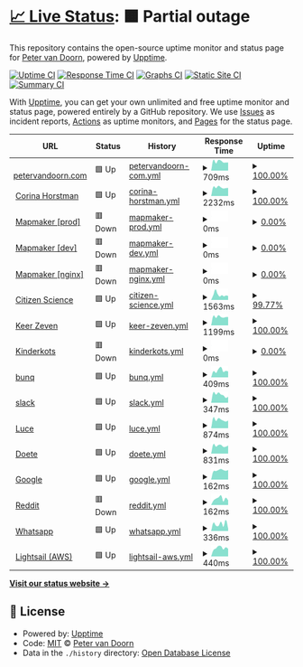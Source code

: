 # [📈 Live Status](https://demo.upptime.js.org): <!--live status--> **🟧 Partial outage**

This repository contains the open-source uptime monitor and status page for [Peter van Doorn](petervandoorn.com), powered by [Upptime](https://github.com/upptime/upptime).

[![Uptime CI](https://github.com/two-trick-pony-NL/upptime/workflows/Uptime%20CI/badge.svg)](https://github.com/two-trick-pony-NL/upptime/actions?query=workflow%3A%22Uptime+CI%22)
[![Response Time CI](https://github.com/two-trick-pony-NL/upptime/workflows/Response%20Time%20CI/badge.svg)](https://github.com/two-trick-pony-NL/upptime/actions?query=workflow%3A%22Response+Time+CI%22)
[![Graphs CI](https://github.com/two-trick-pony-NL/upptime/workflows/Graphs%20CI/badge.svg)](https://github.com/two-trick-pony-NL/upptime/actions?query=workflow%3A%22Graphs+CI%22)
[![Static Site CI](https://github.com/two-trick-pony-NL/upptime/workflows/Static%20Site%20CI/badge.svg)](https://github.com/two-trick-pony-NL/upptime/actions?query=workflow%3A%22Static+Site+CI%22)
[![Summary CI](https://github.com/two-trick-pony-NL/upptime/workflows/Summary%20CI/badge.svg)](https://github.com/two-trick-pony-NL/upptime/actions?query=workflow%3A%22Summary+CI%22)

With [Upptime](https://upptime.js.org), you can get your own unlimited and free uptime monitor and status page, powered entirely by a GitHub repository. We use [Issues](https://github.com/two-trick-pony-NL/upptime/issues) as incident reports, [Actions](https://github.com/two-trick-pony-NL/upptime/actions) as uptime monitors, and [Pages](https://demo.upptime.js.org) for the status page.

<!--start: status pages-->
<!-- This summary is generated by Upptime (https://github.com/upptime/upptime) -->
<!-- Do not edit this manually, your changes will be overwritten -->
<!-- prettier-ignore -->
| URL | Status | History | Response Time | Uptime |
| --- | ------ | ------- | ------------- | ------ |
| <img alt="" src="https://icons.duckduckgo.com/ip3/petervandoorn.com.ico" height="13"> [petervandoorn.com](https://petervandoorn.com) | 🟩 Up | [petervandoorn-com.yml](https://github.com/two-trick-pony-NL/upptime/commits/HEAD/history/petervandoorn-com.yml) | <details><summary><img alt="Response time graph" src="./graphs/petervandoorn-com/response-time-week.png" height="20"> 709ms</summary><br><a href="https://upptime.petervandoorn.com/history/petervandoorn-com"><img alt="Response time 815" src="https://img.shields.io/endpoint?url=https%3A%2F%2Fraw.githubusercontent.com%2Ftwo-trick-pony-NL%2Fupptime%2FHEAD%2Fapi%2Fpetervandoorn-com%2Fresponse-time.json"></a><br><a href="https://upptime.petervandoorn.com/history/petervandoorn-com"><img alt="24-hour response time 639" src="https://img.shields.io/endpoint?url=https%3A%2F%2Fraw.githubusercontent.com%2Ftwo-trick-pony-NL%2Fupptime%2FHEAD%2Fapi%2Fpetervandoorn-com%2Fresponse-time-day.json"></a><br><a href="https://upptime.petervandoorn.com/history/petervandoorn-com"><img alt="7-day response time 709" src="https://img.shields.io/endpoint?url=https%3A%2F%2Fraw.githubusercontent.com%2Ftwo-trick-pony-NL%2Fupptime%2FHEAD%2Fapi%2Fpetervandoorn-com%2Fresponse-time-week.json"></a><br><a href="https://upptime.petervandoorn.com/history/petervandoorn-com"><img alt="30-day response time 675" src="https://img.shields.io/endpoint?url=https%3A%2F%2Fraw.githubusercontent.com%2Ftwo-trick-pony-NL%2Fupptime%2FHEAD%2Fapi%2Fpetervandoorn-com%2Fresponse-time-month.json"></a><br><a href="https://upptime.petervandoorn.com/history/petervandoorn-com"><img alt="1-year response time 860" src="https://img.shields.io/endpoint?url=https%3A%2F%2Fraw.githubusercontent.com%2Ftwo-trick-pony-NL%2Fupptime%2FHEAD%2Fapi%2Fpetervandoorn-com%2Fresponse-time-year.json"></a></details> | <details><summary><a href="https://upptime.petervandoorn.com/history/petervandoorn-com">100.00%</a></summary><a href="https://upptime.petervandoorn.com/history/petervandoorn-com"><img alt="All-time uptime 99.93%" src="https://img.shields.io/endpoint?url=https%3A%2F%2Fraw.githubusercontent.com%2Ftwo-trick-pony-NL%2Fupptime%2FHEAD%2Fapi%2Fpetervandoorn-com%2Fuptime.json"></a><br><a href="https://upptime.petervandoorn.com/history/petervandoorn-com"><img alt="24-hour uptime 100.00%" src="https://img.shields.io/endpoint?url=https%3A%2F%2Fraw.githubusercontent.com%2Ftwo-trick-pony-NL%2Fupptime%2FHEAD%2Fapi%2Fpetervandoorn-com%2Fuptime-day.json"></a><br><a href="https://upptime.petervandoorn.com/history/petervandoorn-com"><img alt="7-day uptime 100.00%" src="https://img.shields.io/endpoint?url=https%3A%2F%2Fraw.githubusercontent.com%2Ftwo-trick-pony-NL%2Fupptime%2FHEAD%2Fapi%2Fpetervandoorn-com%2Fuptime-week.json"></a><br><a href="https://upptime.petervandoorn.com/history/petervandoorn-com"><img alt="30-day uptime 100.00%" src="https://img.shields.io/endpoint?url=https%3A%2F%2Fraw.githubusercontent.com%2Ftwo-trick-pony-NL%2Fupptime%2FHEAD%2Fapi%2Fpetervandoorn-com%2Fuptime-month.json"></a><br><a href="https://upptime.petervandoorn.com/history/petervandoorn-com"><img alt="1-year uptime 99.95%" src="https://img.shields.io/endpoint?url=https%3A%2F%2Fraw.githubusercontent.com%2Ftwo-trick-pony-NL%2Fupptime%2FHEAD%2Fapi%2Fpetervandoorn-com%2Fuptime-year.json"></a></details>
| <img alt="" src="https://icons.duckduckgo.com/ip3/corinahorstman.nl.ico" height="13"> [Corina Horstman](https://corinahorstman.nl) | 🟩 Up | [corina-horstman.yml](https://github.com/two-trick-pony-NL/upptime/commits/HEAD/history/corina-horstman.yml) | <details><summary><img alt="Response time graph" src="./graphs/corina-horstman/response-time-week.png" height="20"> 2232ms</summary><br><a href="https://upptime.petervandoorn.com/history/corina-horstman"><img alt="Response time 2427" src="https://img.shields.io/endpoint?url=https%3A%2F%2Fraw.githubusercontent.com%2Ftwo-trick-pony-NL%2Fupptime%2FHEAD%2Fapi%2Fcorina-horstman%2Fresponse-time.json"></a><br><a href="https://upptime.petervandoorn.com/history/corina-horstman"><img alt="24-hour response time 2121" src="https://img.shields.io/endpoint?url=https%3A%2F%2Fraw.githubusercontent.com%2Ftwo-trick-pony-NL%2Fupptime%2FHEAD%2Fapi%2Fcorina-horstman%2Fresponse-time-day.json"></a><br><a href="https://upptime.petervandoorn.com/history/corina-horstman"><img alt="7-day response time 2232" src="https://img.shields.io/endpoint?url=https%3A%2F%2Fraw.githubusercontent.com%2Ftwo-trick-pony-NL%2Fupptime%2FHEAD%2Fapi%2Fcorina-horstman%2Fresponse-time-week.json"></a><br><a href="https://upptime.petervandoorn.com/history/corina-horstman"><img alt="30-day response time 2114" src="https://img.shields.io/endpoint?url=https%3A%2F%2Fraw.githubusercontent.com%2Ftwo-trick-pony-NL%2Fupptime%2FHEAD%2Fapi%2Fcorina-horstman%2Fresponse-time-month.json"></a><br><a href="https://upptime.petervandoorn.com/history/corina-horstman"><img alt="1-year response time 2583" src="https://img.shields.io/endpoint?url=https%3A%2F%2Fraw.githubusercontent.com%2Ftwo-trick-pony-NL%2Fupptime%2FHEAD%2Fapi%2Fcorina-horstman%2Fresponse-time-year.json"></a></details> | <details><summary><a href="https://upptime.petervandoorn.com/history/corina-horstman">100.00%</a></summary><a href="https://upptime.petervandoorn.com/history/corina-horstman"><img alt="All-time uptime 99.89%" src="https://img.shields.io/endpoint?url=https%3A%2F%2Fraw.githubusercontent.com%2Ftwo-trick-pony-NL%2Fupptime%2FHEAD%2Fapi%2Fcorina-horstman%2Fuptime.json"></a><br><a href="https://upptime.petervandoorn.com/history/corina-horstman"><img alt="24-hour uptime 100.00%" src="https://img.shields.io/endpoint?url=https%3A%2F%2Fraw.githubusercontent.com%2Ftwo-trick-pony-NL%2Fupptime%2FHEAD%2Fapi%2Fcorina-horstman%2Fuptime-day.json"></a><br><a href="https://upptime.petervandoorn.com/history/corina-horstman"><img alt="7-day uptime 100.00%" src="https://img.shields.io/endpoint?url=https%3A%2F%2Fraw.githubusercontent.com%2Ftwo-trick-pony-NL%2Fupptime%2FHEAD%2Fapi%2Fcorina-horstman%2Fuptime-week.json"></a><br><a href="https://upptime.petervandoorn.com/history/corina-horstman"><img alt="30-day uptime 99.73%" src="https://img.shields.io/endpoint?url=https%3A%2F%2Fraw.githubusercontent.com%2Ftwo-trick-pony-NL%2Fupptime%2FHEAD%2Fapi%2Fcorina-horstman%2Fuptime-month.json"></a><br><a href="https://upptime.petervandoorn.com/history/corina-horstman"><img alt="1-year uptime 99.82%" src="https://img.shields.io/endpoint?url=https%3A%2F%2Fraw.githubusercontent.com%2Ftwo-trick-pony-NL%2Fupptime%2FHEAD%2Fapi%2Fcorina-horstman%2Fuptime-year.json"></a></details>
| <img alt="" src="https://icons.duckduckgo.com/ip3/mapmaker.nl.ico" height="13"> [Mapmaker [prod]](https://mapmaker.nl/api/v1) | 🟥 Down | [mapmaker-prod.yml](https://github.com/two-trick-pony-NL/upptime/commits/HEAD/history/mapmaker-prod.yml) | <details><summary><img alt="Response time graph" src="./graphs/mapmaker-prod/response-time-week.png" height="20"> 0ms</summary><br><a href="https://upptime.petervandoorn.com/history/mapmaker-prod"><img alt="Response time 633" src="https://img.shields.io/endpoint?url=https%3A%2F%2Fraw.githubusercontent.com%2Ftwo-trick-pony-NL%2Fupptime%2FHEAD%2Fapi%2Fmapmaker-prod%2Fresponse-time.json"></a><br><a href="https://upptime.petervandoorn.com/history/mapmaker-prod"><img alt="24-hour response time 0" src="https://img.shields.io/endpoint?url=https%3A%2F%2Fraw.githubusercontent.com%2Ftwo-trick-pony-NL%2Fupptime%2FHEAD%2Fapi%2Fmapmaker-prod%2Fresponse-time-day.json"></a><br><a href="https://upptime.petervandoorn.com/history/mapmaker-prod"><img alt="7-day response time 0" src="https://img.shields.io/endpoint?url=https%3A%2F%2Fraw.githubusercontent.com%2Ftwo-trick-pony-NL%2Fupptime%2FHEAD%2Fapi%2Fmapmaker-prod%2Fresponse-time-week.json"></a><br><a href="https://upptime.petervandoorn.com/history/mapmaker-prod"><img alt="30-day response time 0" src="https://img.shields.io/endpoint?url=https%3A%2F%2Fraw.githubusercontent.com%2Ftwo-trick-pony-NL%2Fupptime%2FHEAD%2Fapi%2Fmapmaker-prod%2Fresponse-time-month.json"></a><br><a href="https://upptime.petervandoorn.com/history/mapmaker-prod"><img alt="1-year response time 643" src="https://img.shields.io/endpoint?url=https%3A%2F%2Fraw.githubusercontent.com%2Ftwo-trick-pony-NL%2Fupptime%2FHEAD%2Fapi%2Fmapmaker-prod%2Fresponse-time-year.json"></a></details> | <details><summary><a href="https://upptime.petervandoorn.com/history/mapmaker-prod">0.00%</a></summary><a href="https://upptime.petervandoorn.com/history/mapmaker-prod"><img alt="All-time uptime 90.70%" src="https://img.shields.io/endpoint?url=https%3A%2F%2Fraw.githubusercontent.com%2Ftwo-trick-pony-NL%2Fupptime%2FHEAD%2Fapi%2Fmapmaker-prod%2Fuptime.json"></a><br><a href="https://upptime.petervandoorn.com/history/mapmaker-prod"><img alt="24-hour uptime 0.00%" src="https://img.shields.io/endpoint?url=https%3A%2F%2Fraw.githubusercontent.com%2Ftwo-trick-pony-NL%2Fupptime%2FHEAD%2Fapi%2Fmapmaker-prod%2Fuptime-day.json"></a><br><a href="https://upptime.petervandoorn.com/history/mapmaker-prod"><img alt="7-day uptime 0.00%" src="https://img.shields.io/endpoint?url=https%3A%2F%2Fraw.githubusercontent.com%2Ftwo-trick-pony-NL%2Fupptime%2FHEAD%2Fapi%2Fmapmaker-prod%2Fuptime-week.json"></a><br><a href="https://upptime.petervandoorn.com/history/mapmaker-prod"><img alt="30-day uptime 1.38%" src="https://img.shields.io/endpoint?url=https%3A%2F%2Fraw.githubusercontent.com%2Ftwo-trick-pony-NL%2Fupptime%2FHEAD%2Fapi%2Fmapmaker-prod%2Fuptime-month.json"></a><br><a href="https://upptime.petervandoorn.com/history/mapmaker-prod"><img alt="1-year uptime 79.27%" src="https://img.shields.io/endpoint?url=https%3A%2F%2Fraw.githubusercontent.com%2Ftwo-trick-pony-NL%2Fupptime%2FHEAD%2Fapi%2Fmapmaker-prod%2Fuptime-year.json"></a></details>
| <img alt="" src="https://icons.duckduckgo.com/ip3/triage.mapmaker.nl.ico" height="13"> [Mapmaker [dev]](https://triage.mapmaker.nl/api/v1) | 🟥 Down | [mapmaker-dev.yml](https://github.com/two-trick-pony-NL/upptime/commits/HEAD/history/mapmaker-dev.yml) | <details><summary><img alt="Response time graph" src="./graphs/mapmaker-dev/response-time-week.png" height="20"> 0ms</summary><br><a href="https://upptime.petervandoorn.com/history/mapmaker-dev"><img alt="Response time 631" src="https://img.shields.io/endpoint?url=https%3A%2F%2Fraw.githubusercontent.com%2Ftwo-trick-pony-NL%2Fupptime%2FHEAD%2Fapi%2Fmapmaker-dev%2Fresponse-time.json"></a><br><a href="https://upptime.petervandoorn.com/history/mapmaker-dev"><img alt="24-hour response time 0" src="https://img.shields.io/endpoint?url=https%3A%2F%2Fraw.githubusercontent.com%2Ftwo-trick-pony-NL%2Fupptime%2FHEAD%2Fapi%2Fmapmaker-dev%2Fresponse-time-day.json"></a><br><a href="https://upptime.petervandoorn.com/history/mapmaker-dev"><img alt="7-day response time 0" src="https://img.shields.io/endpoint?url=https%3A%2F%2Fraw.githubusercontent.com%2Ftwo-trick-pony-NL%2Fupptime%2FHEAD%2Fapi%2Fmapmaker-dev%2Fresponse-time-week.json"></a><br><a href="https://upptime.petervandoorn.com/history/mapmaker-dev"><img alt="30-day response time 0" src="https://img.shields.io/endpoint?url=https%3A%2F%2Fraw.githubusercontent.com%2Ftwo-trick-pony-NL%2Fupptime%2FHEAD%2Fapi%2Fmapmaker-dev%2Fresponse-time-month.json"></a><br><a href="https://upptime.petervandoorn.com/history/mapmaker-dev"><img alt="1-year response time 641" src="https://img.shields.io/endpoint?url=https%3A%2F%2Fraw.githubusercontent.com%2Ftwo-trick-pony-NL%2Fupptime%2FHEAD%2Fapi%2Fmapmaker-dev%2Fresponse-time-year.json"></a></details> | <details><summary><a href="https://upptime.petervandoorn.com/history/mapmaker-dev">0.00%</a></summary><a href="https://upptime.petervandoorn.com/history/mapmaker-dev"><img alt="All-time uptime 90.70%" src="https://img.shields.io/endpoint?url=https%3A%2F%2Fraw.githubusercontent.com%2Ftwo-trick-pony-NL%2Fupptime%2FHEAD%2Fapi%2Fmapmaker-dev%2Fuptime.json"></a><br><a href="https://upptime.petervandoorn.com/history/mapmaker-dev"><img alt="24-hour uptime 0.00%" src="https://img.shields.io/endpoint?url=https%3A%2F%2Fraw.githubusercontent.com%2Ftwo-trick-pony-NL%2Fupptime%2FHEAD%2Fapi%2Fmapmaker-dev%2Fuptime-day.json"></a><br><a href="https://upptime.petervandoorn.com/history/mapmaker-dev"><img alt="7-day uptime 0.00%" src="https://img.shields.io/endpoint?url=https%3A%2F%2Fraw.githubusercontent.com%2Ftwo-trick-pony-NL%2Fupptime%2FHEAD%2Fapi%2Fmapmaker-dev%2Fuptime-week.json"></a><br><a href="https://upptime.petervandoorn.com/history/mapmaker-dev"><img alt="30-day uptime 1.38%" src="https://img.shields.io/endpoint?url=https%3A%2F%2Fraw.githubusercontent.com%2Ftwo-trick-pony-NL%2Fupptime%2FHEAD%2Fapi%2Fmapmaker-dev%2Fuptime-month.json"></a><br><a href="https://upptime.petervandoorn.com/history/mapmaker-dev"><img alt="1-year uptime 79.27%" src="https://img.shields.io/endpoint?url=https%3A%2F%2Fraw.githubusercontent.com%2Ftwo-trick-pony-NL%2Fupptime%2FHEAD%2Fapi%2Fmapmaker-dev%2Fuptime-year.json"></a></details>
| <img alt="" src="https://icons.duckduckgo.com/ip3/mapmaker.nl.ico" height="13"> [Mapmaker [nginx]](https://mapmaker.nl/healthcheck) | 🟥 Down | [mapmaker-nginx.yml](https://github.com/two-trick-pony-NL/upptime/commits/HEAD/history/mapmaker-nginx.yml) | <details><summary><img alt="Response time graph" src="./graphs/mapmaker-nginx/response-time-week.png" height="20"> 0ms</summary><br><a href="https://upptime.petervandoorn.com/history/mapmaker-nginx"><img alt="Response time 115" src="https://img.shields.io/endpoint?url=https%3A%2F%2Fraw.githubusercontent.com%2Ftwo-trick-pony-NL%2Fupptime%2FHEAD%2Fapi%2Fmapmaker-nginx%2Fresponse-time.json"></a><br><a href="https://upptime.petervandoorn.com/history/mapmaker-nginx"><img alt="24-hour response time 0" src="https://img.shields.io/endpoint?url=https%3A%2F%2Fraw.githubusercontent.com%2Ftwo-trick-pony-NL%2Fupptime%2FHEAD%2Fapi%2Fmapmaker-nginx%2Fresponse-time-day.json"></a><br><a href="https://upptime.petervandoorn.com/history/mapmaker-nginx"><img alt="7-day response time 0" src="https://img.shields.io/endpoint?url=https%3A%2F%2Fraw.githubusercontent.com%2Ftwo-trick-pony-NL%2Fupptime%2FHEAD%2Fapi%2Fmapmaker-nginx%2Fresponse-time-week.json"></a><br><a href="https://upptime.petervandoorn.com/history/mapmaker-nginx"><img alt="30-day response time 0" src="https://img.shields.io/endpoint?url=https%3A%2F%2Fraw.githubusercontent.com%2Ftwo-trick-pony-NL%2Fupptime%2FHEAD%2Fapi%2Fmapmaker-nginx%2Fresponse-time-month.json"></a><br><a href="https://upptime.petervandoorn.com/history/mapmaker-nginx"><img alt="1-year response time 116" src="https://img.shields.io/endpoint?url=https%3A%2F%2Fraw.githubusercontent.com%2Ftwo-trick-pony-NL%2Fupptime%2FHEAD%2Fapi%2Fmapmaker-nginx%2Fresponse-time-year.json"></a></details> | <details><summary><a href="https://upptime.petervandoorn.com/history/mapmaker-nginx">0.00%</a></summary><a href="https://upptime.petervandoorn.com/history/mapmaker-nginx"><img alt="All-time uptime 90.61%" src="https://img.shields.io/endpoint?url=https%3A%2F%2Fraw.githubusercontent.com%2Ftwo-trick-pony-NL%2Fupptime%2FHEAD%2Fapi%2Fmapmaker-nginx%2Fuptime.json"></a><br><a href="https://upptime.petervandoorn.com/history/mapmaker-nginx"><img alt="24-hour uptime 0.00%" src="https://img.shields.io/endpoint?url=https%3A%2F%2Fraw.githubusercontent.com%2Ftwo-trick-pony-NL%2Fupptime%2FHEAD%2Fapi%2Fmapmaker-nginx%2Fuptime-day.json"></a><br><a href="https://upptime.petervandoorn.com/history/mapmaker-nginx"><img alt="7-day uptime 0.00%" src="https://img.shields.io/endpoint?url=https%3A%2F%2Fraw.githubusercontent.com%2Ftwo-trick-pony-NL%2Fupptime%2FHEAD%2Fapi%2Fmapmaker-nginx%2Fuptime-week.json"></a><br><a href="https://upptime.petervandoorn.com/history/mapmaker-nginx"><img alt="30-day uptime 1.38%" src="https://img.shields.io/endpoint?url=https%3A%2F%2Fraw.githubusercontent.com%2Ftwo-trick-pony-NL%2Fupptime%2FHEAD%2Fapi%2Fmapmaker-nginx%2Fuptime-month.json"></a><br><a href="https://upptime.petervandoorn.com/history/mapmaker-nginx"><img alt="1-year uptime 79.27%" src="https://img.shields.io/endpoint?url=https%3A%2F%2Fraw.githubusercontent.com%2Ftwo-trick-pony-NL%2Fupptime%2FHEAD%2Fapi%2Fmapmaker-nginx%2Fuptime-year.json"></a></details>
| <img alt="" src="https://icons.duckduckgo.com/ip3/www.petervandoorn.com.ico" height="13"> [Citizen Science](https://www.petervandoorn.com/cs-nl-network/) | 🟩 Up | [citizen-science.yml](https://github.com/two-trick-pony-NL/upptime/commits/HEAD/history/citizen-science.yml) | <details><summary><img alt="Response time graph" src="./graphs/citizen-science/response-time-week.png" height="20"> 1563ms</summary><br><a href="https://upptime.petervandoorn.com/history/citizen-science"><img alt="Response time 1546" src="https://img.shields.io/endpoint?url=https%3A%2F%2Fraw.githubusercontent.com%2Ftwo-trick-pony-NL%2Fupptime%2FHEAD%2Fapi%2Fcitizen-science%2Fresponse-time.json"></a><br><a href="https://upptime.petervandoorn.com/history/citizen-science"><img alt="24-hour response time 1209" src="https://img.shields.io/endpoint?url=https%3A%2F%2Fraw.githubusercontent.com%2Ftwo-trick-pony-NL%2Fupptime%2FHEAD%2Fapi%2Fcitizen-science%2Fresponse-time-day.json"></a><br><a href="https://upptime.petervandoorn.com/history/citizen-science"><img alt="7-day response time 1563" src="https://img.shields.io/endpoint?url=https%3A%2F%2Fraw.githubusercontent.com%2Ftwo-trick-pony-NL%2Fupptime%2FHEAD%2Fapi%2Fcitizen-science%2Fresponse-time-week.json"></a><br><a href="https://upptime.petervandoorn.com/history/citizen-science"><img alt="30-day response time 1439" src="https://img.shields.io/endpoint?url=https%3A%2F%2Fraw.githubusercontent.com%2Ftwo-trick-pony-NL%2Fupptime%2FHEAD%2Fapi%2Fcitizen-science%2Fresponse-time-month.json"></a><br><a href="https://upptime.petervandoorn.com/history/citizen-science"><img alt="1-year response time 1676" src="https://img.shields.io/endpoint?url=https%3A%2F%2Fraw.githubusercontent.com%2Ftwo-trick-pony-NL%2Fupptime%2FHEAD%2Fapi%2Fcitizen-science%2Fresponse-time-year.json"></a></details> | <details><summary><a href="https://upptime.petervandoorn.com/history/citizen-science">99.77%</a></summary><a href="https://upptime.petervandoorn.com/history/citizen-science"><img alt="All-time uptime 99.38%" src="https://img.shields.io/endpoint?url=https%3A%2F%2Fraw.githubusercontent.com%2Ftwo-trick-pony-NL%2Fupptime%2FHEAD%2Fapi%2Fcitizen-science%2Fuptime.json"></a><br><a href="https://upptime.petervandoorn.com/history/citizen-science"><img alt="24-hour uptime 100.00%" src="https://img.shields.io/endpoint?url=https%3A%2F%2Fraw.githubusercontent.com%2Ftwo-trick-pony-NL%2Fupptime%2FHEAD%2Fapi%2Fcitizen-science%2Fuptime-day.json"></a><br><a href="https://upptime.petervandoorn.com/history/citizen-science"><img alt="7-day uptime 99.77%" src="https://img.shields.io/endpoint?url=https%3A%2F%2Fraw.githubusercontent.com%2Ftwo-trick-pony-NL%2Fupptime%2FHEAD%2Fapi%2Fcitizen-science%2Fuptime-week.json"></a><br><a href="https://upptime.petervandoorn.com/history/citizen-science"><img alt="30-day uptime 99.68%" src="https://img.shields.io/endpoint?url=https%3A%2F%2Fraw.githubusercontent.com%2Ftwo-trick-pony-NL%2Fupptime%2FHEAD%2Fapi%2Fcitizen-science%2Fuptime-month.json"></a><br><a href="https://upptime.petervandoorn.com/history/citizen-science"><img alt="1-year uptime 99.80%" src="https://img.shields.io/endpoint?url=https%3A%2F%2Fraw.githubusercontent.com%2Ftwo-trick-pony-NL%2Fupptime%2FHEAD%2Fapi%2Fcitizen-science%2Fuptime-year.json"></a></details>
| <img alt="" src="https://icons.duckduckgo.com/ip3/keerzeven.nl.ico" height="13"> [Keer Zeven](https://keerzeven.nl/) | 🟩 Up | [keer-zeven.yml](https://github.com/two-trick-pony-NL/upptime/commits/HEAD/history/keer-zeven.yml) | <details><summary><img alt="Response time graph" src="./graphs/keer-zeven/response-time-week.png" height="20"> 1199ms</summary><br><a href="https://upptime.petervandoorn.com/history/keer-zeven"><img alt="Response time 1251" src="https://img.shields.io/endpoint?url=https%3A%2F%2Fraw.githubusercontent.com%2Ftwo-trick-pony-NL%2Fupptime%2FHEAD%2Fapi%2Fkeer-zeven%2Fresponse-time.json"></a><br><a href="https://upptime.petervandoorn.com/history/keer-zeven"><img alt="24-hour response time 1173" src="https://img.shields.io/endpoint?url=https%3A%2F%2Fraw.githubusercontent.com%2Ftwo-trick-pony-NL%2Fupptime%2FHEAD%2Fapi%2Fkeer-zeven%2Fresponse-time-day.json"></a><br><a href="https://upptime.petervandoorn.com/history/keer-zeven"><img alt="7-day response time 1199" src="https://img.shields.io/endpoint?url=https%3A%2F%2Fraw.githubusercontent.com%2Ftwo-trick-pony-NL%2Fupptime%2FHEAD%2Fapi%2Fkeer-zeven%2Fresponse-time-week.json"></a><br><a href="https://upptime.petervandoorn.com/history/keer-zeven"><img alt="30-day response time 1198" src="https://img.shields.io/endpoint?url=https%3A%2F%2Fraw.githubusercontent.com%2Ftwo-trick-pony-NL%2Fupptime%2FHEAD%2Fapi%2Fkeer-zeven%2Fresponse-time-month.json"></a><br><a href="https://upptime.petervandoorn.com/history/keer-zeven"><img alt="1-year response time 1333" src="https://img.shields.io/endpoint?url=https%3A%2F%2Fraw.githubusercontent.com%2Ftwo-trick-pony-NL%2Fupptime%2FHEAD%2Fapi%2Fkeer-zeven%2Fresponse-time-year.json"></a></details> | <details><summary><a href="https://upptime.petervandoorn.com/history/keer-zeven">100.00%</a></summary><a href="https://upptime.petervandoorn.com/history/keer-zeven"><img alt="All-time uptime 99.89%" src="https://img.shields.io/endpoint?url=https%3A%2F%2Fraw.githubusercontent.com%2Ftwo-trick-pony-NL%2Fupptime%2FHEAD%2Fapi%2Fkeer-zeven%2Fuptime.json"></a><br><a href="https://upptime.petervandoorn.com/history/keer-zeven"><img alt="24-hour uptime 100.00%" src="https://img.shields.io/endpoint?url=https%3A%2F%2Fraw.githubusercontent.com%2Ftwo-trick-pony-NL%2Fupptime%2FHEAD%2Fapi%2Fkeer-zeven%2Fuptime-day.json"></a><br><a href="https://upptime.petervandoorn.com/history/keer-zeven"><img alt="7-day uptime 100.00%" src="https://img.shields.io/endpoint?url=https%3A%2F%2Fraw.githubusercontent.com%2Ftwo-trick-pony-NL%2Fupptime%2FHEAD%2Fapi%2Fkeer-zeven%2Fuptime-week.json"></a><br><a href="https://upptime.petervandoorn.com/history/keer-zeven"><img alt="30-day uptime 99.74%" src="https://img.shields.io/endpoint?url=https%3A%2F%2Fraw.githubusercontent.com%2Ftwo-trick-pony-NL%2Fupptime%2FHEAD%2Fapi%2Fkeer-zeven%2Fuptime-month.json"></a><br><a href="https://upptime.petervandoorn.com/history/keer-zeven"><img alt="1-year uptime 99.80%" src="https://img.shields.io/endpoint?url=https%3A%2F%2Fraw.githubusercontent.com%2Ftwo-trick-pony-NL%2Fupptime%2FHEAD%2Fapi%2Fkeer-zeven%2Fuptime-year.json"></a></details>
| <img alt="" src="https://icons.duckduckgo.com/ip3/kinderkots.nl.ico" height="13"> [Kinderkots](https://kinderkots.nl) | 🟥 Down | [kinderkots.yml](https://github.com/two-trick-pony-NL/upptime/commits/HEAD/history/kinderkots.yml) | <details><summary><img alt="Response time graph" src="./graphs/kinderkots/response-time-week.png" height="20"> 0ms</summary><br><a href="https://upptime.petervandoorn.com/history/kinderkots"><img alt="Response time 876" src="https://img.shields.io/endpoint?url=https%3A%2F%2Fraw.githubusercontent.com%2Ftwo-trick-pony-NL%2Fupptime%2FHEAD%2Fapi%2Fkinderkots%2Fresponse-time.json"></a><br><a href="https://upptime.petervandoorn.com/history/kinderkots"><img alt="24-hour response time 0" src="https://img.shields.io/endpoint?url=https%3A%2F%2Fraw.githubusercontent.com%2Ftwo-trick-pony-NL%2Fupptime%2FHEAD%2Fapi%2Fkinderkots%2Fresponse-time-day.json"></a><br><a href="https://upptime.petervandoorn.com/history/kinderkots"><img alt="7-day response time 0" src="https://img.shields.io/endpoint?url=https%3A%2F%2Fraw.githubusercontent.com%2Ftwo-trick-pony-NL%2Fupptime%2FHEAD%2Fapi%2Fkinderkots%2Fresponse-time-week.json"></a><br><a href="https://upptime.petervandoorn.com/history/kinderkots"><img alt="30-day response time 785" src="https://img.shields.io/endpoint?url=https%3A%2F%2Fraw.githubusercontent.com%2Ftwo-trick-pony-NL%2Fupptime%2FHEAD%2Fapi%2Fkinderkots%2Fresponse-time-month.json"></a><br><a href="https://upptime.petervandoorn.com/history/kinderkots"><img alt="1-year response time 917" src="https://img.shields.io/endpoint?url=https%3A%2F%2Fraw.githubusercontent.com%2Ftwo-trick-pony-NL%2Fupptime%2FHEAD%2Fapi%2Fkinderkots%2Fresponse-time-year.json"></a></details> | <details><summary><a href="https://upptime.petervandoorn.com/history/kinderkots">0.00%</a></summary><a href="https://upptime.petervandoorn.com/history/kinderkots"><img alt="All-time uptime 96.91%" src="https://img.shields.io/endpoint?url=https%3A%2F%2Fraw.githubusercontent.com%2Ftwo-trick-pony-NL%2Fupptime%2FHEAD%2Fapi%2Fkinderkots%2Fuptime.json"></a><br><a href="https://upptime.petervandoorn.com/history/kinderkots"><img alt="24-hour uptime 0.00%" src="https://img.shields.io/endpoint?url=https%3A%2F%2Fraw.githubusercontent.com%2Ftwo-trick-pony-NL%2Fupptime%2FHEAD%2Fapi%2Fkinderkots%2Fuptime-day.json"></a><br><a href="https://upptime.petervandoorn.com/history/kinderkots"><img alt="7-day uptime 0.00%" src="https://img.shields.io/endpoint?url=https%3A%2F%2Fraw.githubusercontent.com%2Ftwo-trick-pony-NL%2Fupptime%2FHEAD%2Fapi%2Fkinderkots%2Fuptime-week.json"></a><br><a href="https://upptime.petervandoorn.com/history/kinderkots"><img alt="30-day uptime 25.21%" src="https://img.shields.io/endpoint?url=https%3A%2F%2Fraw.githubusercontent.com%2Ftwo-trick-pony-NL%2Fupptime%2FHEAD%2Fapi%2Fkinderkots%2Fuptime-month.json"></a><br><a href="https://upptime.petervandoorn.com/history/kinderkots"><img alt="1-year uptime 93.71%" src="https://img.shields.io/endpoint?url=https%3A%2F%2Fraw.githubusercontent.com%2Ftwo-trick-pony-NL%2Fupptime%2FHEAD%2Fapi%2Fkinderkots%2Fuptime-year.json"></a></details>
| <img alt="" src="https://icons.duckduckgo.com/ip3/bunq.com.ico" height="13"> [bunq](https://bunq.com/) | 🟩 Up | [bunq.yml](https://github.com/two-trick-pony-NL/upptime/commits/HEAD/history/bunq.yml) | <details><summary><img alt="Response time graph" src="./graphs/bunq/response-time-week.png" height="20"> 409ms</summary><br><a href="https://upptime.petervandoorn.com/history/bunq"><img alt="Response time 398" src="https://img.shields.io/endpoint?url=https%3A%2F%2Fraw.githubusercontent.com%2Ftwo-trick-pony-NL%2Fupptime%2FHEAD%2Fapi%2Fbunq%2Fresponse-time.json"></a><br><a href="https://upptime.petervandoorn.com/history/bunq"><img alt="24-hour response time 360" src="https://img.shields.io/endpoint?url=https%3A%2F%2Fraw.githubusercontent.com%2Ftwo-trick-pony-NL%2Fupptime%2FHEAD%2Fapi%2Fbunq%2Fresponse-time-day.json"></a><br><a href="https://upptime.petervandoorn.com/history/bunq"><img alt="7-day response time 409" src="https://img.shields.io/endpoint?url=https%3A%2F%2Fraw.githubusercontent.com%2Ftwo-trick-pony-NL%2Fupptime%2FHEAD%2Fapi%2Fbunq%2Fresponse-time-week.json"></a><br><a href="https://upptime.petervandoorn.com/history/bunq"><img alt="30-day response time 527" src="https://img.shields.io/endpoint?url=https%3A%2F%2Fraw.githubusercontent.com%2Ftwo-trick-pony-NL%2Fupptime%2FHEAD%2Fapi%2Fbunq%2Fresponse-time-month.json"></a><br><a href="https://upptime.petervandoorn.com/history/bunq"><img alt="1-year response time 405" src="https://img.shields.io/endpoint?url=https%3A%2F%2Fraw.githubusercontent.com%2Ftwo-trick-pony-NL%2Fupptime%2FHEAD%2Fapi%2Fbunq%2Fresponse-time-year.json"></a></details> | <details><summary><a href="https://upptime.petervandoorn.com/history/bunq">100.00%</a></summary><a href="https://upptime.petervandoorn.com/history/bunq"><img alt="All-time uptime 99.94%" src="https://img.shields.io/endpoint?url=https%3A%2F%2Fraw.githubusercontent.com%2Ftwo-trick-pony-NL%2Fupptime%2FHEAD%2Fapi%2Fbunq%2Fuptime.json"></a><br><a href="https://upptime.petervandoorn.com/history/bunq"><img alt="24-hour uptime 100.00%" src="https://img.shields.io/endpoint?url=https%3A%2F%2Fraw.githubusercontent.com%2Ftwo-trick-pony-NL%2Fupptime%2FHEAD%2Fapi%2Fbunq%2Fuptime-day.json"></a><br><a href="https://upptime.petervandoorn.com/history/bunq"><img alt="7-day uptime 100.00%" src="https://img.shields.io/endpoint?url=https%3A%2F%2Fraw.githubusercontent.com%2Ftwo-trick-pony-NL%2Fupptime%2FHEAD%2Fapi%2Fbunq%2Fuptime-week.json"></a><br><a href="https://upptime.petervandoorn.com/history/bunq"><img alt="30-day uptime 100.00%" src="https://img.shields.io/endpoint?url=https%3A%2F%2Fraw.githubusercontent.com%2Ftwo-trick-pony-NL%2Fupptime%2FHEAD%2Fapi%2Fbunq%2Fuptime-month.json"></a><br><a href="https://upptime.petervandoorn.com/history/bunq"><img alt="1-year uptime 99.92%" src="https://img.shields.io/endpoint?url=https%3A%2F%2Fraw.githubusercontent.com%2Ftwo-trick-pony-NL%2Fupptime%2FHEAD%2Fapi%2Fbunq%2Fuptime-year.json"></a></details>
| <img alt="" src="https://icons.duckduckgo.com/ip3/status.slack.com.ico" height="13"> [slack](https://status.slack.com/api/v2.0.0/current) | 🟩 Up | [slack.yml](https://github.com/two-trick-pony-NL/upptime/commits/HEAD/history/slack.yml) | <details><summary><img alt="Response time graph" src="./graphs/slack/response-time-week.png" height="20"> 347ms</summary><br><a href="https://upptime.petervandoorn.com/history/slack"><img alt="Response time 279" src="https://img.shields.io/endpoint?url=https%3A%2F%2Fraw.githubusercontent.com%2Ftwo-trick-pony-NL%2Fupptime%2FHEAD%2Fapi%2Fslack%2Fresponse-time.json"></a><br><a href="https://upptime.petervandoorn.com/history/slack"><img alt="24-hour response time 258" src="https://img.shields.io/endpoint?url=https%3A%2F%2Fraw.githubusercontent.com%2Ftwo-trick-pony-NL%2Fupptime%2FHEAD%2Fapi%2Fslack%2Fresponse-time-day.json"></a><br><a href="https://upptime.petervandoorn.com/history/slack"><img alt="7-day response time 347" src="https://img.shields.io/endpoint?url=https%3A%2F%2Fraw.githubusercontent.com%2Ftwo-trick-pony-NL%2Fupptime%2FHEAD%2Fapi%2Fslack%2Fresponse-time-week.json"></a><br><a href="https://upptime.petervandoorn.com/history/slack"><img alt="30-day response time 311" src="https://img.shields.io/endpoint?url=https%3A%2F%2Fraw.githubusercontent.com%2Ftwo-trick-pony-NL%2Fupptime%2FHEAD%2Fapi%2Fslack%2Fresponse-time-month.json"></a><br><a href="https://upptime.petervandoorn.com/history/slack"><img alt="1-year response time 293" src="https://img.shields.io/endpoint?url=https%3A%2F%2Fraw.githubusercontent.com%2Ftwo-trick-pony-NL%2Fupptime%2FHEAD%2Fapi%2Fslack%2Fresponse-time-year.json"></a></details> | <details><summary><a href="https://upptime.petervandoorn.com/history/slack">100.00%</a></summary><a href="https://upptime.petervandoorn.com/history/slack"><img alt="All-time uptime 100.00%" src="https://img.shields.io/endpoint?url=https%3A%2F%2Fraw.githubusercontent.com%2Ftwo-trick-pony-NL%2Fupptime%2FHEAD%2Fapi%2Fslack%2Fuptime.json"></a><br><a href="https://upptime.petervandoorn.com/history/slack"><img alt="24-hour uptime 100.00%" src="https://img.shields.io/endpoint?url=https%3A%2F%2Fraw.githubusercontent.com%2Ftwo-trick-pony-NL%2Fupptime%2FHEAD%2Fapi%2Fslack%2Fuptime-day.json"></a><br><a href="https://upptime.petervandoorn.com/history/slack"><img alt="7-day uptime 100.00%" src="https://img.shields.io/endpoint?url=https%3A%2F%2Fraw.githubusercontent.com%2Ftwo-trick-pony-NL%2Fupptime%2FHEAD%2Fapi%2Fslack%2Fuptime-week.json"></a><br><a href="https://upptime.petervandoorn.com/history/slack"><img alt="30-day uptime 100.00%" src="https://img.shields.io/endpoint?url=https%3A%2F%2Fraw.githubusercontent.com%2Ftwo-trick-pony-NL%2Fupptime%2FHEAD%2Fapi%2Fslack%2Fuptime-month.json"></a><br><a href="https://upptime.petervandoorn.com/history/slack"><img alt="1-year uptime 100.00%" src="https://img.shields.io/endpoint?url=https%3A%2F%2Fraw.githubusercontent.com%2Ftwo-trick-pony-NL%2Fupptime%2FHEAD%2Fapi%2Fslack%2Fuptime-year.json"></a></details>
| <img alt="" src="https://icons.duckduckgo.com/ip3/webmail.lucevankempen.nl.ico" height="13"> [Luce](https://webmail.lucevankempen.nl) | 🟩 Up | [luce.yml](https://github.com/two-trick-pony-NL/upptime/commits/HEAD/history/luce.yml) | <details><summary><img alt="Response time graph" src="./graphs/luce/response-time-week.png" height="20"> 874ms</summary><br><a href="https://upptime.petervandoorn.com/history/luce"><img alt="Response time 882" src="https://img.shields.io/endpoint?url=https%3A%2F%2Fraw.githubusercontent.com%2Ftwo-trick-pony-NL%2Fupptime%2FHEAD%2Fapi%2Fluce%2Fresponse-time.json"></a><br><a href="https://upptime.petervandoorn.com/history/luce"><img alt="24-hour response time 791" src="https://img.shields.io/endpoint?url=https%3A%2F%2Fraw.githubusercontent.com%2Ftwo-trick-pony-NL%2Fupptime%2FHEAD%2Fapi%2Fluce%2Fresponse-time-day.json"></a><br><a href="https://upptime.petervandoorn.com/history/luce"><img alt="7-day response time 874" src="https://img.shields.io/endpoint?url=https%3A%2F%2Fraw.githubusercontent.com%2Ftwo-trick-pony-NL%2Fupptime%2FHEAD%2Fapi%2Fluce%2Fresponse-time-week.json"></a><br><a href="https://upptime.petervandoorn.com/history/luce"><img alt="30-day response time 837" src="https://img.shields.io/endpoint?url=https%3A%2F%2Fraw.githubusercontent.com%2Ftwo-trick-pony-NL%2Fupptime%2FHEAD%2Fapi%2Fluce%2Fresponse-time-month.json"></a><br><a href="https://upptime.petervandoorn.com/history/luce"><img alt="1-year response time 918" src="https://img.shields.io/endpoint?url=https%3A%2F%2Fraw.githubusercontent.com%2Ftwo-trick-pony-NL%2Fupptime%2FHEAD%2Fapi%2Fluce%2Fresponse-time-year.json"></a></details> | <details><summary><a href="https://upptime.petervandoorn.com/history/luce">100.00%</a></summary><a href="https://upptime.petervandoorn.com/history/luce"><img alt="All-time uptime 99.94%" src="https://img.shields.io/endpoint?url=https%3A%2F%2Fraw.githubusercontent.com%2Ftwo-trick-pony-NL%2Fupptime%2FHEAD%2Fapi%2Fluce%2Fuptime.json"></a><br><a href="https://upptime.petervandoorn.com/history/luce"><img alt="24-hour uptime 100.00%" src="https://img.shields.io/endpoint?url=https%3A%2F%2Fraw.githubusercontent.com%2Ftwo-trick-pony-NL%2Fupptime%2FHEAD%2Fapi%2Fluce%2Fuptime-day.json"></a><br><a href="https://upptime.petervandoorn.com/history/luce"><img alt="7-day uptime 100.00%" src="https://img.shields.io/endpoint?url=https%3A%2F%2Fraw.githubusercontent.com%2Ftwo-trick-pony-NL%2Fupptime%2FHEAD%2Fapi%2Fluce%2Fuptime-week.json"></a><br><a href="https://upptime.petervandoorn.com/history/luce"><img alt="30-day uptime 100.00%" src="https://img.shields.io/endpoint?url=https%3A%2F%2Fraw.githubusercontent.com%2Ftwo-trick-pony-NL%2Fupptime%2FHEAD%2Fapi%2Fluce%2Fuptime-month.json"></a><br><a href="https://upptime.petervandoorn.com/history/luce"><img alt="1-year uptime 99.95%" src="https://img.shields.io/endpoint?url=https%3A%2F%2Fraw.githubusercontent.com%2Ftwo-trick-pony-NL%2Fupptime%2FHEAD%2Fapi%2Fluce%2Fuptime-year.json"></a></details>
| <img alt="" src="https://icons.duckduckgo.com/ip3/webmail.doetevandoorn.com.ico" height="13"> [Doete](https://webmail.doetevandoorn.com) | 🟩 Up | [doete.yml](https://github.com/two-trick-pony-NL/upptime/commits/HEAD/history/doete.yml) | <details><summary><img alt="Response time graph" src="./graphs/doete/response-time-week.png" height="20"> 831ms</summary><br><a href="https://upptime.petervandoorn.com/history/doete"><img alt="Response time 854" src="https://img.shields.io/endpoint?url=https%3A%2F%2Fraw.githubusercontent.com%2Ftwo-trick-pony-NL%2Fupptime%2FHEAD%2Fapi%2Fdoete%2Fresponse-time.json"></a><br><a href="https://upptime.petervandoorn.com/history/doete"><img alt="24-hour response time 840" src="https://img.shields.io/endpoint?url=https%3A%2F%2Fraw.githubusercontent.com%2Ftwo-trick-pony-NL%2Fupptime%2FHEAD%2Fapi%2Fdoete%2Fresponse-time-day.json"></a><br><a href="https://upptime.petervandoorn.com/history/doete"><img alt="7-day response time 831" src="https://img.shields.io/endpoint?url=https%3A%2F%2Fraw.githubusercontent.com%2Ftwo-trick-pony-NL%2Fupptime%2FHEAD%2Fapi%2Fdoete%2Fresponse-time-week.json"></a><br><a href="https://upptime.petervandoorn.com/history/doete"><img alt="30-day response time 837" src="https://img.shields.io/endpoint?url=https%3A%2F%2Fraw.githubusercontent.com%2Ftwo-trick-pony-NL%2Fupptime%2FHEAD%2Fapi%2Fdoete%2Fresponse-time-month.json"></a><br><a href="https://upptime.petervandoorn.com/history/doete"><img alt="1-year response time 886" src="https://img.shields.io/endpoint?url=https%3A%2F%2Fraw.githubusercontent.com%2Ftwo-trick-pony-NL%2Fupptime%2FHEAD%2Fapi%2Fdoete%2Fresponse-time-year.json"></a></details> | <details><summary><a href="https://upptime.petervandoorn.com/history/doete">100.00%</a></summary><a href="https://upptime.petervandoorn.com/history/doete"><img alt="All-time uptime 99.94%" src="https://img.shields.io/endpoint?url=https%3A%2F%2Fraw.githubusercontent.com%2Ftwo-trick-pony-NL%2Fupptime%2FHEAD%2Fapi%2Fdoete%2Fuptime.json"></a><br><a href="https://upptime.petervandoorn.com/history/doete"><img alt="24-hour uptime 100.00%" src="https://img.shields.io/endpoint?url=https%3A%2F%2Fraw.githubusercontent.com%2Ftwo-trick-pony-NL%2Fupptime%2FHEAD%2Fapi%2Fdoete%2Fuptime-day.json"></a><br><a href="https://upptime.petervandoorn.com/history/doete"><img alt="7-day uptime 100.00%" src="https://img.shields.io/endpoint?url=https%3A%2F%2Fraw.githubusercontent.com%2Ftwo-trick-pony-NL%2Fupptime%2FHEAD%2Fapi%2Fdoete%2Fuptime-week.json"></a><br><a href="https://upptime.petervandoorn.com/history/doete"><img alt="30-day uptime 100.00%" src="https://img.shields.io/endpoint?url=https%3A%2F%2Fraw.githubusercontent.com%2Ftwo-trick-pony-NL%2Fupptime%2FHEAD%2Fapi%2Fdoete%2Fuptime-month.json"></a><br><a href="https://upptime.petervandoorn.com/history/doete"><img alt="1-year uptime 99.95%" src="https://img.shields.io/endpoint?url=https%3A%2F%2Fraw.githubusercontent.com%2Ftwo-trick-pony-NL%2Fupptime%2FHEAD%2Fapi%2Fdoete%2Fuptime-year.json"></a></details>
| <img alt="" src="https://icons.duckduckgo.com/ip3/google.com.ico" height="13"> [Google](https://google.com) | 🟩 Up | [google.yml](https://github.com/two-trick-pony-NL/upptime/commits/HEAD/history/google.yml) | <details><summary><img alt="Response time graph" src="./graphs/google/response-time-week.png" height="20"> 162ms</summary><br><a href="https://upptime.petervandoorn.com/history/google"><img alt="Response time 185" src="https://img.shields.io/endpoint?url=https%3A%2F%2Fraw.githubusercontent.com%2Ftwo-trick-pony-NL%2Fupptime%2FHEAD%2Fapi%2Fgoogle%2Fresponse-time.json"></a><br><a href="https://upptime.petervandoorn.com/history/google"><img alt="24-hour response time 166" src="https://img.shields.io/endpoint?url=https%3A%2F%2Fraw.githubusercontent.com%2Ftwo-trick-pony-NL%2Fupptime%2FHEAD%2Fapi%2Fgoogle%2Fresponse-time-day.json"></a><br><a href="https://upptime.petervandoorn.com/history/google"><img alt="7-day response time 162" src="https://img.shields.io/endpoint?url=https%3A%2F%2Fraw.githubusercontent.com%2Ftwo-trick-pony-NL%2Fupptime%2FHEAD%2Fapi%2Fgoogle%2Fresponse-time-week.json"></a><br><a href="https://upptime.petervandoorn.com/history/google"><img alt="30-day response time 165" src="https://img.shields.io/endpoint?url=https%3A%2F%2Fraw.githubusercontent.com%2Ftwo-trick-pony-NL%2Fupptime%2FHEAD%2Fapi%2Fgoogle%2Fresponse-time-month.json"></a><br><a href="https://upptime.petervandoorn.com/history/google"><img alt="1-year response time 185" src="https://img.shields.io/endpoint?url=https%3A%2F%2Fraw.githubusercontent.com%2Ftwo-trick-pony-NL%2Fupptime%2FHEAD%2Fapi%2Fgoogle%2Fresponse-time-year.json"></a></details> | <details><summary><a href="https://upptime.petervandoorn.com/history/google">100.00%</a></summary><a href="https://upptime.petervandoorn.com/history/google"><img alt="All-time uptime 99.99%" src="https://img.shields.io/endpoint?url=https%3A%2F%2Fraw.githubusercontent.com%2Ftwo-trick-pony-NL%2Fupptime%2FHEAD%2Fapi%2Fgoogle%2Fuptime.json"></a><br><a href="https://upptime.petervandoorn.com/history/google"><img alt="24-hour uptime 100.00%" src="https://img.shields.io/endpoint?url=https%3A%2F%2Fraw.githubusercontent.com%2Ftwo-trick-pony-NL%2Fupptime%2FHEAD%2Fapi%2Fgoogle%2Fuptime-day.json"></a><br><a href="https://upptime.petervandoorn.com/history/google"><img alt="7-day uptime 100.00%" src="https://img.shields.io/endpoint?url=https%3A%2F%2Fraw.githubusercontent.com%2Ftwo-trick-pony-NL%2Fupptime%2FHEAD%2Fapi%2Fgoogle%2Fuptime-week.json"></a><br><a href="https://upptime.petervandoorn.com/history/google"><img alt="30-day uptime 100.00%" src="https://img.shields.io/endpoint?url=https%3A%2F%2Fraw.githubusercontent.com%2Ftwo-trick-pony-NL%2Fupptime%2FHEAD%2Fapi%2Fgoogle%2Fuptime-month.json"></a><br><a href="https://upptime.petervandoorn.com/history/google"><img alt="1-year uptime 100.00%" src="https://img.shields.io/endpoint?url=https%3A%2F%2Fraw.githubusercontent.com%2Ftwo-trick-pony-NL%2Fupptime%2FHEAD%2Fapi%2Fgoogle%2Fuptime-year.json"></a></details>
| <img alt="" src="https://icons.duckduckgo.com/ip3/reddit.com.ico" height="13"> [Reddit](https://reddit.com) | 🟥 Down | [reddit.yml](https://github.com/two-trick-pony-NL/upptime/commits/HEAD/history/reddit.yml) | <details><summary><img alt="Response time graph" src="./graphs/reddit/response-time-week.png" height="20"> 162ms</summary><br><a href="https://upptime.petervandoorn.com/history/reddit"><img alt="Response time 165" src="https://img.shields.io/endpoint?url=https%3A%2F%2Fraw.githubusercontent.com%2Ftwo-trick-pony-NL%2Fupptime%2FHEAD%2Fapi%2Freddit%2Fresponse-time.json"></a><br><a href="https://upptime.petervandoorn.com/history/reddit"><img alt="24-hour response time 120" src="https://img.shields.io/endpoint?url=https%3A%2F%2Fraw.githubusercontent.com%2Ftwo-trick-pony-NL%2Fupptime%2FHEAD%2Fapi%2Freddit%2Fresponse-time-day.json"></a><br><a href="https://upptime.petervandoorn.com/history/reddit"><img alt="7-day response time 162" src="https://img.shields.io/endpoint?url=https%3A%2F%2Fraw.githubusercontent.com%2Ftwo-trick-pony-NL%2Fupptime%2FHEAD%2Fapi%2Freddit%2Fresponse-time-week.json"></a><br><a href="https://upptime.petervandoorn.com/history/reddit"><img alt="30-day response time 165" src="https://img.shields.io/endpoint?url=https%3A%2F%2Fraw.githubusercontent.com%2Ftwo-trick-pony-NL%2Fupptime%2FHEAD%2Fapi%2Freddit%2Fresponse-time-month.json"></a><br><a href="https://upptime.petervandoorn.com/history/reddit"><img alt="1-year response time 188" src="https://img.shields.io/endpoint?url=https%3A%2F%2Fraw.githubusercontent.com%2Ftwo-trick-pony-NL%2Fupptime%2FHEAD%2Fapi%2Freddit%2Fresponse-time-year.json"></a></details> | <details><summary><a href="https://upptime.petervandoorn.com/history/reddit">100.00%</a></summary><a href="https://upptime.petervandoorn.com/history/reddit"><img alt="All-time uptime 90.76%" src="https://img.shields.io/endpoint?url=https%3A%2F%2Fraw.githubusercontent.com%2Ftwo-trick-pony-NL%2Fupptime%2FHEAD%2Fapi%2Freddit%2Fuptime.json"></a><br><a href="https://upptime.petervandoorn.com/history/reddit"><img alt="24-hour uptime 100.00%" src="https://img.shields.io/endpoint?url=https%3A%2F%2Fraw.githubusercontent.com%2Ftwo-trick-pony-NL%2Fupptime%2FHEAD%2Fapi%2Freddit%2Fuptime-day.json"></a><br><a href="https://upptime.petervandoorn.com/history/reddit"><img alt="7-day uptime 100.00%" src="https://img.shields.io/endpoint?url=https%3A%2F%2Fraw.githubusercontent.com%2Ftwo-trick-pony-NL%2Fupptime%2FHEAD%2Fapi%2Freddit%2Fuptime-week.json"></a><br><a href="https://upptime.petervandoorn.com/history/reddit"><img alt="30-day uptime 100.00%" src="https://img.shields.io/endpoint?url=https%3A%2F%2Fraw.githubusercontent.com%2Ftwo-trick-pony-NL%2Fupptime%2FHEAD%2Fapi%2Freddit%2Fuptime-month.json"></a><br><a href="https://upptime.petervandoorn.com/history/reddit"><img alt="1-year uptime 100.00%" src="https://img.shields.io/endpoint?url=https%3A%2F%2Fraw.githubusercontent.com%2Ftwo-trick-pony-NL%2Fupptime%2FHEAD%2Fapi%2Freddit%2Fuptime-year.json"></a></details>
| <img alt="" src="https://icons.duckduckgo.com/ip3/web.whatsapp.com.ico" height="13"> [Whatsapp](https://web.whatsapp.com) | 🟩 Up | [whatsapp.yml](https://github.com/two-trick-pony-NL/upptime/commits/HEAD/history/whatsapp.yml) | <details><summary><img alt="Response time graph" src="./graphs/whatsapp/response-time-week.png" height="20"> 336ms</summary><br><a href="https://upptime.petervandoorn.com/history/whatsapp"><img alt="Response time 314" src="https://img.shields.io/endpoint?url=https%3A%2F%2Fraw.githubusercontent.com%2Ftwo-trick-pony-NL%2Fupptime%2FHEAD%2Fapi%2Fwhatsapp%2Fresponse-time.json"></a><br><a href="https://upptime.petervandoorn.com/history/whatsapp"><img alt="24-hour response time 114" src="https://img.shields.io/endpoint?url=https%3A%2F%2Fraw.githubusercontent.com%2Ftwo-trick-pony-NL%2Fupptime%2FHEAD%2Fapi%2Fwhatsapp%2Fresponse-time-day.json"></a><br><a href="https://upptime.petervandoorn.com/history/whatsapp"><img alt="7-day response time 336" src="https://img.shields.io/endpoint?url=https%3A%2F%2Fraw.githubusercontent.com%2Ftwo-trick-pony-NL%2Fupptime%2FHEAD%2Fapi%2Fwhatsapp%2Fresponse-time-week.json"></a><br><a href="https://upptime.petervandoorn.com/history/whatsapp"><img alt="30-day response time 378" src="https://img.shields.io/endpoint?url=https%3A%2F%2Fraw.githubusercontent.com%2Ftwo-trick-pony-NL%2Fupptime%2FHEAD%2Fapi%2Fwhatsapp%2Fresponse-time-month.json"></a><br><a href="https://upptime.petervandoorn.com/history/whatsapp"><img alt="1-year response time 327" src="https://img.shields.io/endpoint?url=https%3A%2F%2Fraw.githubusercontent.com%2Ftwo-trick-pony-NL%2Fupptime%2FHEAD%2Fapi%2Fwhatsapp%2Fresponse-time-year.json"></a></details> | <details><summary><a href="https://upptime.petervandoorn.com/history/whatsapp">100.00%</a></summary><a href="https://upptime.petervandoorn.com/history/whatsapp"><img alt="All-time uptime 99.99%" src="https://img.shields.io/endpoint?url=https%3A%2F%2Fraw.githubusercontent.com%2Ftwo-trick-pony-NL%2Fupptime%2FHEAD%2Fapi%2Fwhatsapp%2Fuptime.json"></a><br><a href="https://upptime.petervandoorn.com/history/whatsapp"><img alt="24-hour uptime 100.00%" src="https://img.shields.io/endpoint?url=https%3A%2F%2Fraw.githubusercontent.com%2Ftwo-trick-pony-NL%2Fupptime%2FHEAD%2Fapi%2Fwhatsapp%2Fuptime-day.json"></a><br><a href="https://upptime.petervandoorn.com/history/whatsapp"><img alt="7-day uptime 100.00%" src="https://img.shields.io/endpoint?url=https%3A%2F%2Fraw.githubusercontent.com%2Ftwo-trick-pony-NL%2Fupptime%2FHEAD%2Fapi%2Fwhatsapp%2Fuptime-week.json"></a><br><a href="https://upptime.petervandoorn.com/history/whatsapp"><img alt="30-day uptime 100.00%" src="https://img.shields.io/endpoint?url=https%3A%2F%2Fraw.githubusercontent.com%2Ftwo-trick-pony-NL%2Fupptime%2FHEAD%2Fapi%2Fwhatsapp%2Fuptime-month.json"></a><br><a href="https://upptime.petervandoorn.com/history/whatsapp"><img alt="1-year uptime 100.00%" src="https://img.shields.io/endpoint?url=https%3A%2F%2Fraw.githubusercontent.com%2Ftwo-trick-pony-NL%2Fupptime%2FHEAD%2Fapi%2Fwhatsapp%2Fuptime-year.json"></a></details>
| <img alt="" src="https://icons.duckduckgo.com/ip3/lightsail.aws.amazon.com.ico" height="13"> [Lightsail (AWS)](https://lightsail.aws.amazon.com) | 🟩 Up | [lightsail-aws.yml](https://github.com/two-trick-pony-NL/upptime/commits/HEAD/history/lightsail-aws.yml) | <details><summary><img alt="Response time graph" src="./graphs/lightsail-aws/response-time-week.png" height="20"> 440ms</summary><br><a href="https://upptime.petervandoorn.com/history/lightsail-aws"><img alt="Response time 370" src="https://img.shields.io/endpoint?url=https%3A%2F%2Fraw.githubusercontent.com%2Ftwo-trick-pony-NL%2Fupptime%2FHEAD%2Fapi%2Flightsail-aws%2Fresponse-time.json"></a><br><a href="https://upptime.petervandoorn.com/history/lightsail-aws"><img alt="24-hour response time 399" src="https://img.shields.io/endpoint?url=https%3A%2F%2Fraw.githubusercontent.com%2Ftwo-trick-pony-NL%2Fupptime%2FHEAD%2Fapi%2Flightsail-aws%2Fresponse-time-day.json"></a><br><a href="https://upptime.petervandoorn.com/history/lightsail-aws"><img alt="7-day response time 440" src="https://img.shields.io/endpoint?url=https%3A%2F%2Fraw.githubusercontent.com%2Ftwo-trick-pony-NL%2Fupptime%2FHEAD%2Fapi%2Flightsail-aws%2Fresponse-time-week.json"></a><br><a href="https://upptime.petervandoorn.com/history/lightsail-aws"><img alt="30-day response time 448" src="https://img.shields.io/endpoint?url=https%3A%2F%2Fraw.githubusercontent.com%2Ftwo-trick-pony-NL%2Fupptime%2FHEAD%2Fapi%2Flightsail-aws%2Fresponse-time-month.json"></a><br><a href="https://upptime.petervandoorn.com/history/lightsail-aws"><img alt="1-year response time 383" src="https://img.shields.io/endpoint?url=https%3A%2F%2Fraw.githubusercontent.com%2Ftwo-trick-pony-NL%2Fupptime%2FHEAD%2Fapi%2Flightsail-aws%2Fresponse-time-year.json"></a></details> | <details><summary><a href="https://upptime.petervandoorn.com/history/lightsail-aws">100.00%</a></summary><a href="https://upptime.petervandoorn.com/history/lightsail-aws"><img alt="All-time uptime 100.00%" src="https://img.shields.io/endpoint?url=https%3A%2F%2Fraw.githubusercontent.com%2Ftwo-trick-pony-NL%2Fupptime%2FHEAD%2Fapi%2Flightsail-aws%2Fuptime.json"></a><br><a href="https://upptime.petervandoorn.com/history/lightsail-aws"><img alt="24-hour uptime 100.00%" src="https://img.shields.io/endpoint?url=https%3A%2F%2Fraw.githubusercontent.com%2Ftwo-trick-pony-NL%2Fupptime%2FHEAD%2Fapi%2Flightsail-aws%2Fuptime-day.json"></a><br><a href="https://upptime.petervandoorn.com/history/lightsail-aws"><img alt="7-day uptime 100.00%" src="https://img.shields.io/endpoint?url=https%3A%2F%2Fraw.githubusercontent.com%2Ftwo-trick-pony-NL%2Fupptime%2FHEAD%2Fapi%2Flightsail-aws%2Fuptime-week.json"></a><br><a href="https://upptime.petervandoorn.com/history/lightsail-aws"><img alt="30-day uptime 100.00%" src="https://img.shields.io/endpoint?url=https%3A%2F%2Fraw.githubusercontent.com%2Ftwo-trick-pony-NL%2Fupptime%2FHEAD%2Fapi%2Flightsail-aws%2Fuptime-month.json"></a><br><a href="https://upptime.petervandoorn.com/history/lightsail-aws"><img alt="1-year uptime 100.00%" src="https://img.shields.io/endpoint?url=https%3A%2F%2Fraw.githubusercontent.com%2Ftwo-trick-pony-NL%2Fupptime%2FHEAD%2Fapi%2Flightsail-aws%2Fuptime-year.json"></a></details>

<!--end: status pages-->

[**Visit our status website →**](https://demo.upptime.js.org)

## 📄 License

- Powered by: [Upptime](https://github.com/upptime/upptime)
- Code: [MIT](./LICENSE) © [Peter van Doorn](petervandoorn.com)
- Data in the `./history` directory: [Open Database License](https://opendatacommons.org/licenses/odbl/1-0/)
